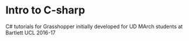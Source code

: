# Intro to C-sharp
C# tutorials for Grasshopper initially developed for UD MArch students at Bartlett UCL 2016-17
